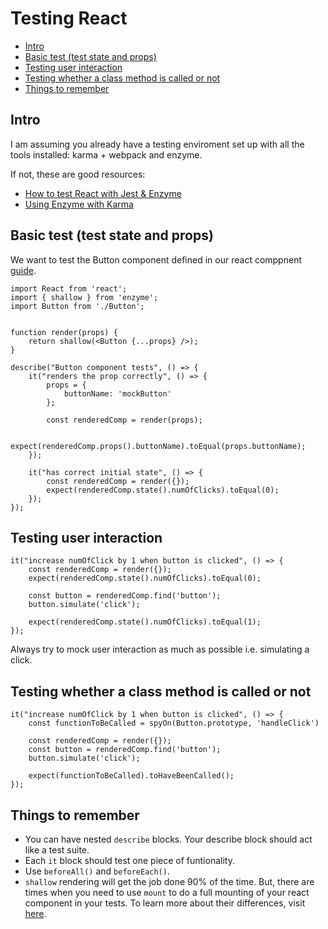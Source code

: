# Testing React <!-- omit in toc -->
- [Intro](#intro)
- [Basic test (test state and props)](#basic-test-test-state-and-props)
- [Testing user interaction](#testing-user-interaction)
- [Testing whether a class method is called or not](#testing-whether-a-class-method-is-called-or-not)
- [Things to remember](#things-to-remember)

## Intro
  
I am assuming you already have a testing enviroment set up with all the tools installed: karma + webpack and enzyme. 

If not, these are good resources:
-  [How to test React with Jest & Enzyme](https://www.robinwieruch.de/react-testing-jest-enzyme)
-  [Using Enzyme with Karma](https://airbnb.io/enzyme/docs/guides/karma.html) 

## Basic test (test state and props)
We want to test the Button component defined in our react comppnent [guide](brush_up_react_core).

```
import React from 'react';
import { shallow } from 'enzyme';
import Button from './Button';


function render(props) {
	return shallow(<Button {...props} />);
}

describe("Button component tests", () => {
    it("renders the prop correctly", () => {
        props = {
            buttonName: 'mockButton'
        };

        const renderedComp = render(props);

        expect(renderedComp.props().buttonName).toEqual(props.buttonName);
    });

    it("has correct initial state", () => {
        const renderedComp = render({});
        expect(renderedComp.state().numOfClicks).toEqual(0);
    });
});
```

## Testing user interaction

```
it("increase numOfClick by 1 when button is clicked", () => {
    const renderedComp = render({});
    expect(renderedComp.state().numOfClicks).toEqual(0);

    const button = renderedComp.find('button');
    button.simulate('click');
    
    expect(renderedComp.state().numOfClicks).toEqual(1);    
});
```

Always try to mock user interaction as much as possible i.e. simulating a click. 

## Testing whether a class method is called or not

```
it("increase numOfClick by 1 when button is clicked", () => {
    const functionToBeCalled = spyOn(Button.prototype, 'handleClick')

    const renderedComp = render({});
    const button = renderedComp.find('button');
    button.simulate('click');
    
    expect(functionToBeCalled).toHaveBeenCalled();    
});
```
## Things to remember

- You can have nested `describe` blocks. Your describe block should act like a test suite.
- Each `it` block should test one piece of funtionality.
- Use `beforeAll()` and `beforeEach()`.
- `shallow` rendering will get the job done 90% of the time. But, there are times when you need to use `mount` to do a full mounting of your react component in your tests. To learn more about their differences, visit [here](https://gist.github.com/fokusferit/e4558d384e4e9cab95d04e5f35d4f913).